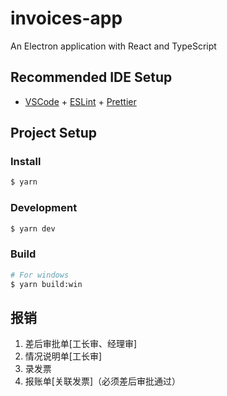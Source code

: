 # invoices-app

An Electron application with React and TypeScript

## Recommended IDE Setup

- [VSCode](https://code.visualstudio.com/) + [ESLint](https://marketplace.visualstudio.com/items?itemName=dbaeumer.vscode-eslint) + [Prettier](https://marketplace.visualstudio.com/items?itemName=esbenp.prettier-vscode)

## Project Setup

### Install

```bash
$ yarn
```

### Development

```bash
$ yarn dev
```

### Build

```bash
# For windows
$ yarn build:win
```

## 报销

1. 差后审批单[工长审、经理审]
2. 情况说明单[工长审]
3. 录发票
4. 报账单[关联发票]（必须差后审批通过）

